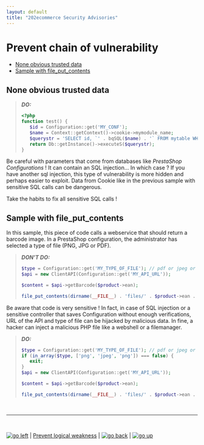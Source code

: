 ```yaml
---
layout: default
title: "202ecommerce Security Advisories"
---
```


# Prevent chain of vulnerability

  - [None obvious trusted data](#none-obvious-trusted-data)
  - [Sample with file\_put\_contents](#sample-with-file_put_contents)

## None obvious trusted data

> ***DO:***
> ```PHP
> <?php
> function test() {
>    $id = Configuration::get('MY_CONF');
>    $name = Context::getContext()->cookie->mymodule_name;
>    $querystr = 'SELECT id, `' . bqSQL($name) . '` FROM mytable WHERE id = ' . (int) $id;
>    return Db::getInstance()->executeS($querystr);
> }
> ```

Be careful with parameters that come from databases like *PrestaShop Configurations* ! It can contain an SQL injection… In which case ? If you have another sql injection, this type of vulnerability is more hidden and perhaps easier to exploit.
Data from Cookie like in the previous sample with sensitive SQL calls can be dangerous.

Take the habits to fix all sensitive SQL calls !

## Sample with file_put_contents

In this sample, this piece of code calls a webservice that should return a barcode image. In a PrestaShop configuration, the administrator has selected a type of file (PNG, JPG or PDF).

> ***DON'T DO:***
> ```PHP
> $type = Configuration::get('MY_TYPE_OF_FILE'); // pdf or jpeg or png
> $api = new ClientAPI(Configuration::get('MY_API_URL'));
>
> $content = $api->getBarcode($product->ean);
>
> file_put_contents(dirname(__FILE__) . 'files/' . $product->ean . '.' . $type, $content);
> ```

Be aware that code is very sensitive ! In fact, in case of SQL injection or a sensitive controller that saves Configuration without enough verifications, URL of the API and type of file can be hijacked by malicious data. In fine, a hacker can inject a malicious PHP file like a webshell or a filemanager.

> ***DO:***
> ```PHP
> $type = Configuration::get('MY_TYPE_OF_FILE'); // pdf or jpeg or png
> if (in_array($type, ['png', 'jpeg', 'png']) === false) {
>    exit;
> }
> $api = new ClientAPI(Configuration::get('MY_API_URL'));
>
> $content = $api->getBarcode($product->ean);
>
> file_put_contents(dirname(__FILE__) . 'files/' . $product->ean . '.' . $type, $content);
> ```

<br>

****

<br>

[![go left](/images/left-arrow-9133251.png)](/security-advisories/kb/logical_weakness.html) | [Prevent logical weakness](/logical_weakness.md) | [![go back](/images/back-to-menu-arrow-9121722.png)](/security-advisories/kb/index.html) | [![go up](/images/up-arrow-1767592-1502496.png)](#prevent-chain-of-vulnerability)
